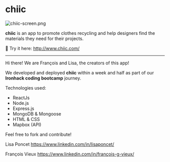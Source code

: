 # chiic

![chiic-screen.png](chiic-screen.png)

**chiic** is an app to promote clothes recycling and help designers find the materials they need for their projects.

🧥 Try it here: http://www.chiic.com/ 

----


Hi there! We are François and Lisa, the creators of this app!

We developed and deployed **chiic** within a week and half as part of our **Ironhack coding bootcamp** journey.

Technologies used:

- ReactJs
- Node.js
- Express.js
- MongoDB & Mongoose
- HTML & CSS
- Mapbox (API)

Feel free to fork and contribute!

Lisa Poncet https://www.linkedin.com/in/lisaponcet/

François Vieux https://www.linkedin.com/in/françois-g-vieux/
